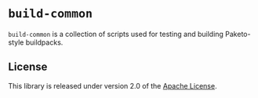 # `build-common`
`build-common` is a collection of scripts used for testing and building Paketo-style buildpacks.

## License
This library is released under version 2.0 of the [Apache License][a].

[a]: https://www.apache.org/licenses/LICENSE-2.0


